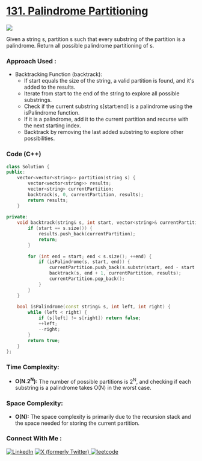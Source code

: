 # [131. Palindrome Partitioning](https://leetcode.com/problems/palindrome-partitioning/description/)

![](https://badgen.net/badge/Level/Medium/yellow)

Given a string s, partition s such that every 
substring of the partition is a 
palindrome. Return all possible palindrome partitioning of s.

### Approach Used :

-   Backtracking Function (backtrack):
    -   If start equals the size of the string, a valid partition is found, and it's added to the results.
    -   Iterate from start to the end of the string to explore all possible substrings.
    -   Check if the current substring s[start:end] is a palindrome using the isPalindrome function.
    -   If it is a palindrome, add it to the current partition and recurse with the next starting index.
    -   Backtrack by removing the last added substring to explore other possibilities.

### Code (C++)

```cpp
class Solution {
public:
    vector<vector<string>> partition(string s) {
        vector<vector<string>> results;
        vector<string> currentPartition;
        backtrack(s, 0, currentPartition, results);
        return results;
    }
    
private:
    void backtrack(string& s, int start, vector<string>& currentPartition, vector<vector<string>>& results) {
        if (start == s.size()) {
            results.push_back(currentPartition);
            return;
        }
        
        for (int end = start; end < s.size(); ++end) {
            if (isPalindrome(s, start, end)) {
                currentPartition.push_back(s.substr(start, end - start + 1));
                backtrack(s, end + 1, currentPartition, results);
                currentPartition.pop_back();
            }
        }
    }
    
    bool isPalindrome(const string& s, int left, int right) {
        while (left < right) {
            if (s[left] != s[right]) return false;
            ++left;
            --right;
        }
        return true;
    }
};

```

### Time Complexity:
- **O(N.2<sup>N</sup>):** The number of possible partitions is 2<sup>N</sup>, and checking if each substring is a palindrome takes O(N) in the worst case.

### Space Complexity:
- **O(N):** The space complexity is primarily due to the recursion stack and the space needed for storing the current partition.

### Connect With Me : 

<a href="https://www.linkedin.com/in/shivam-ray-b4306524a/" target="_blank"><img src="https://img.shields.io/badge/LinkedIn-0077B5?style=for-the-badge&logo=linkedin&logoColor=white" alt="LinkedIn"></a>
<a href="https://x.com/rai_shivam11/" target="_blank"><img src="https://img.shields.io/badge/Twitter-1DA1F2?style=for-the-badge&logo=twitter&logoColor=white" alt="X (formerly Twitter)">
</a>
<a href="https://leetcode.com/u/shrunited0702/" target="_blank"><img src="https://img.shields.io/badge/LeetCode-000000?style=for-the-badge&logo=LeetCode&logoColor=#d16c06" alt="leetcode">
</a>